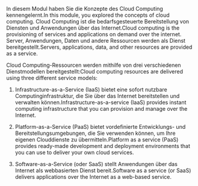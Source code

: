
<span data-ttu-id="da59d-101">In diesem Modul haben Sie die Konzepte des Cloud Computing kennengelernt.</span><span class="sxs-lookup"><span data-stu-id="da59d-101">In this module, you explored the concepts of cloud computing.</span></span> <span data-ttu-id="da59d-102">Cloud Computing ist die bedarfsgesteuerte Bereitstellung von Diensten und Anwendungen über das Internet.</span><span class="sxs-lookup"><span data-stu-id="da59d-102">Cloud computing is the provisioning of services and applications on demand over the internet.</span></span> <span data-ttu-id="da59d-103">Server, Anwendungen, Daten und andere Ressourcen werden als Dienst bereitgestellt.</span><span class="sxs-lookup"><span data-stu-id="da59d-103">Servers, applications, data, and other resources are provided as a service.</span></span> 

<span data-ttu-id="da59d-104">Cloud Computing-Ressourcen werden mithilfe von drei verschiedenen Dienstmodellen bereitgestellt:</span><span class="sxs-lookup"><span data-stu-id="da59d-104">Cloud computing resources are delivered using three different service models:</span></span>

1. <span data-ttu-id="da59d-105">Infrastructure-as-a-Service (IaaS) bietet eine sofort nutzbare Computinginfrastruktur, die Sie über das Internet bereitstellen und verwalten können.</span><span class="sxs-lookup"><span data-stu-id="da59d-105">Infrastructure-as-a-service (IaaS) provides instant computing infrastructure that you can provision and manage over the Internet.</span></span>

2. <span data-ttu-id="da59d-106">Platform-as-a-Service (PaaS) bietet vordefinierte Entwicklungs- und Bereitstellungsumgebungen, die Sie verwenden können, um Ihre eigenen Clouddienste zu übermitteln.</span><span class="sxs-lookup"><span data-stu-id="da59d-106">Platform as a service (PaaS) provides ready-made development and deployment environments that you can use to deliver your own cloud services.</span></span>

3. <span data-ttu-id="da59d-107">Software-as-a-Service (oder SaaS) stellt Anwendungen über das Internet als webbasierten Dienst bereit.</span><span class="sxs-lookup"><span data-stu-id="da59d-107">Software as a service (or SaaS) delivers applications over the Internet as a web-based service.</span></span>
